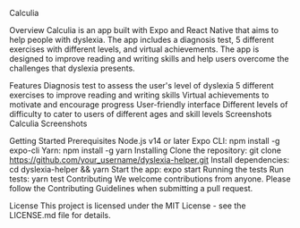 Calculia


Overview
Calculia is an app built with Expo and React Native that aims to help people with dyslexia. The app includes a diagnosis test, 5 different exercises with different levels, and virtual achievements. The app is designed to improve reading and writing skills and help users overcome the challenges that dyslexia presents.

Features
Diagnosis test to assess the user's level of dyslexia
5 different exercises to improve reading and writing skills
Virtual achievements to motivate and encourage progress
User-friendly interface
Different levels of difficulty to cater to users of different ages and skill levels
Screenshots
Calculia Screenshots

Getting Started
Prerequisites
Node.js v14 or later
Expo CLI: npm install -g expo-cli
Yarn: npm install -g yarn
Installing
Clone the repository: git clone https://github.com/your_username/dyslexia-helper.git
Install dependencies: cd dyslexia-helper && yarn
Start the app: expo start
Running the tests
Run tests: yarn test
Contributing
We welcome contributions from anyone. Please follow the Contributing Guidelines when submitting a pull request.

License
This project is licensed under the MIT License - see the LICENSE.md file for details.


